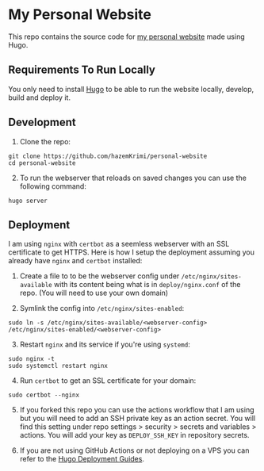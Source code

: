 # My Personal Website

This repo contains the source code for [my personal website](https://hazemkrimi.tech/) made using Hugo.

## Requirements To Run Locally

You only need to install [Hugo](https://gohugo.io/installation/) to be able to run the website locally, develop, build and deploy it.

## Development

1. Clone the repo:

```
git clone https://github.com/hazemKrimi/personal-website
cd personal-website
```

2. To run the webserver that reloads on saved changes you can use the following command:

```
hugo server
```

## Deployment

I am using `nginx` with `certbot` as a seemless webserver with an SSL certificate to get HTTPS. Here is how I setup the deployment assuming you already have `nginx` and `certbot` installed:

1. Create a file to to be the webserver config under `/etc/nginx/sites-available` with its content being what is in `deploy/nginx.conf` of the repo. (You will need to use your own domain)

2. Symlink the config into `/etc/nginx/sites-enabled`:

```
sudo ln -s /etc/nginx/sites-available/<webserver-config> /etc/nginx/sites-enabled/<webserver-config>
```

3. Restart `nginx` and its service if you're using `systemd`:

```
sudo nginx -t
sudo systemctl restart nginx
```

4. Run `certbot` to get an SSL certificate for your domain:

```
sudo certbot --nginx
```

5. If you forked this repo you can use the actions workflow that I am using but you will need to add an SSH private key as an action secret. You will find this setting under repo settings > security > secrets and variables > actions. You will add your key as `DEPLOY_SSH_KEY` in repository secrets.

6. If you are not using GitHub Actions or not deploying on a VPS you can refer to the [Hugo Deployment Guides](https://gohugo.io/host-and-deploy/).
